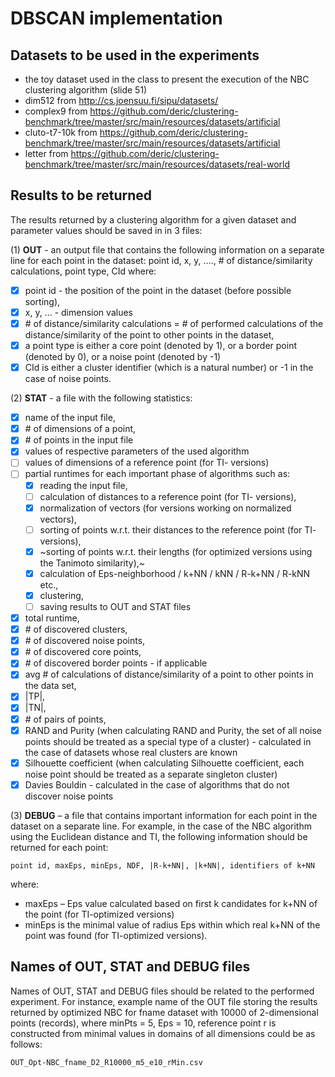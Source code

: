 # DBSCAN implementation
## Datasets to be used in the experiments 
- the toy dataset used in the class to present the execution of the NBC clustering algorithm (slide 51)
- dim512 from http://cs.joensuu.fi/sipu/datasets/
- complex9 from https://github.com/deric/clustering-benchmark/tree/master/src/main/resources/datasets/artificial
- cluto-t7-10k from https://github.com/deric/clustering-benchmark/tree/master/src/main/resources/datasets/artificial
- letter from https://github.com/deric/clustering-benchmark/tree/master/src/main/resources/datasets/real-world



## Results to be returned 

The results returned by a clustering algorithm for a given dataset and parameter values should be saved in in 3 files:

(1) **OUT** - an output file that contains the following information on a separate line for each point in the dataset:
point id, x, y, ...., \# of distance/similarity calculations, point type, CId
where:
- [x] point id - the position of the point in the dataset (before possible sorting),
- [x] x, y, ... - dimension values
- [x] \# of distance/similarity calculations = \# of performed calculations of the distance/similarity of the point to other points in the dataset,
- [x] a point type is either a core point (denoted by 1), or a border point (denoted by 0), or a noise point (denoted by -1)
- [x] CId is either a cluster identifier (which is a natural number) or -1 in the case of noise points.

(2) **STAT** - a file with the following statistics:
- [x] name of the input file, 
- [x] \# of dimensions of a point, 
- [x] \# of points in the input file
- [x] values of respective parameters of the used algorithm
- [ ] values of dimensions of a reference point (for TI- versions)
- [ ] partial runtimes for each important phase of algorithms such as:
    - [x] reading the input file, 
    - [ ] calculation of distances to a reference point (for TI- versions), 
    - [x] normalization of vectors (for versions working on normalized vectors), 
    - [ ] sorting of points w.r.t. their distances to the reference point (for TI- versions), 
    - [x] ~sorting of points w.r.t. their lengths (for optimized versions using the Tanimoto similarity),~ 
    - [x] calculation of Eps-neighborhood / k+NN / kNN / R-k+NN / R-kNN etc., 
    - [x] clustering, 
    - [ ] saving results to OUT and STAT files
- [x] total runtime,
- [x] \# of discovered clusters, 
- [x] \# of discovered noise points, 
- [x] \# of discovered core points, 
- [x] \# of discovered border points - if applicable
- [x] avg \# of calculations of distance/similarity of a point to other points in the data set,
- [x] |TP|, 
- [x] |TN|, 
- [x] \# of pairs of points, 
- [x] RAND and Purity (when calculating RAND and Purity, the set of all noise points should be treated as a special type of a cluster) - calculated in the case of datasets whose real clusters are known
- [x] Silhouette coefficient (when calculating Silhouette coefficient, each noise point should be treated as a separate singleton cluster)
- [x] Davies Bouldin - calculated in the case of algorithms that do not discover noise points

(3) **DEBUG** – a file that contains important information for each point in the dataset on a separate line. For example, in the case of the NBC algorithm using the Euclidean distance and TI, the following information should be returned for each point:

    point id, maxEps, minEps, NDF, |R-k+NN|, |k+NN|, identifiers of k+NN
where:
- maxEps – Eps value calculated based on first k candidates for k+NN of the point (for TI-optimized versions)
- minEps is the minimal value of radius Eps within which real k+NN of the point was found (for TI-optimized versions).

## Names of OUT, STAT and DEBUG files 
Names of OUT, STAT and DEBUG files should be related to the performed experiment. For instance, example name of the OUT file storing the results returned by optimized NBC for fname dataset with 10000 of 2-dimensional points (records), where minPts = 5, Eps = 10, reference point r is constructed from minimal values in domains of all dimensions could be as follows:

    OUT_Opt-NBC_fname_D2_R10000_m5_e10_rMin.csv